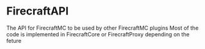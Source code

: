 # FirecraftAPI
The API for FirecraftMC to be used by other FirecraftMC plugins
Most of the code is implemented in FirecraftCore or FirecraftProxy depending on the feture
